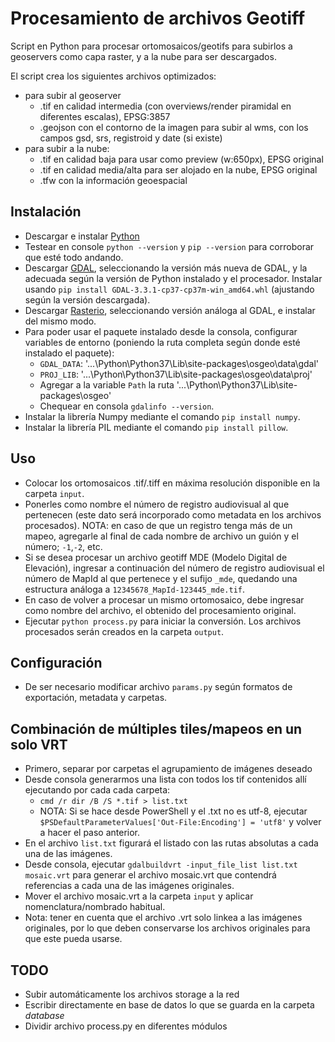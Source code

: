 # Procesamiento de archivos Geotiff
Script en Python para procesar ortomosaicos/geotifs para subirlos a geoservers como capa raster, y a la nube para ser descargados.

El script crea los siguientes archivos optimizados:
- para subir al geoserver
    - .tif en calidad intermedia (con overviews/render piramidal en diferentes escalas), EPSG:3857
    - .geojson con el contorno de la imagen para subir al wms, con los campos gsd, srs, registroid y date (si existe)
- para subir a la nube:
    - .tif en calidad baja para usar como preview (w:650px), EPSG original
    - .tif en calidad media/alta para ser alojado en la nube, EPSG original
    - .tfw con la información geoespacial

## Instalación
- Descargar e instalar [Python](https://www.python.org/downloads/)
- Testear en console `python --version` y `pip --version` para corroborar que esté todo andando.
- Descargar [GDAL](https://www.lfd.uci.edu/~gohlke/pythonlibs/#gdal), seleccionando la versión más nueva de GDAL, y la adecuada según la versión de Python instalado y el procesador. Instalar usando `pip install GDAL-3.3.1-cp37-cp37m-win_amd64.whl` (ajustando según la versión descargada).
- Descargar [Rasterio](https://www.lfd.uci.edu/~gohlke/pythonlibs/#rasterio), seleccionando versión análoga al GDAL, e instalar del mismo modo.
- Para poder usar el paquete instalado desde la consola, configurar variables de entorno (poniendo la ruta completa según donde esté instalado el paquete):
    - `GDAL_DATA`: '...\Python\Python37\Lib\site-packages\osgeo\data\gdal'
    - `PROJ_LIB`: '...\Python\Python37\Lib\site-packages\osgeo\data\proj'
    - Agregar a la variable `Path` la ruta '...\Python\Python37\Lib\site-packages\osgeo'
    - Chequear en consola `gdalinfo --version`.
- Instalar la librería Numpy mediante el comando  `pip install numpy`.
- Instalar la librería PIL mediante el comando `pip install pillow`.

## Uso
- Colocar los ortomosaicos .tif/.tiff en máxima resolución disponible en la carpeta `input`.
- Ponerles como nombre el número de registro audiovisual al que pertenecen (este dato será incorporado como metadata en los archivos procesados). NOTA: en caso de que un registro tenga más de un mapeo, agregarle al final de cada nombre de archivo un guión y el número; `-1`,`-2`, etc.
- Si se desea procesar un archivo geotiff MDE (Modelo Digital de Elevación), ingresar a continuación del número de registro audiovisual el número de MapId al que pertenece y el sufijo `_mde`, quedando una estructura análoga a `12345678_MapId-123445_mde.tif`.
- En caso de volver a procesar un mismo ortomosaico, debe ingresar como nombre del archivo, el obtenido del procesamiento original. 
- Ejecutar `python process.py` para iniciar la conversión. Los archivos procesados serán creados en la carpeta `output`.

## Configuración
- De ser necesario modificar archivo `params.py` según formatos de exportación, metadata y carpetas.

## Combinación de múltiples tiles/mapeos en un solo VRT
- Primero, separar por carpetas el agrupamiento de imágenes deseado
- Desde consola generarmos una lista con todos los tif contenidos allí ejecutando por cada cada carpeta:
    - `cmd /r dir /B /S *.tif > list.txt`
    - NOTA: Si se hace desde PowerShell y el .txt no es utf-8, ejecutar `$PSDefaultParameterValues['Out-File:Encoding'] = 'utf8'` y volver a hacer el paso anterior.
- En el archivo `list.txt` figurará el listado con las rutas absolutas a cada una de las imágenes.
- Desde consola, ejecutar `gdalbuildvrt -input_file_list list.txt mosaic.vrt` para generar el archivo mosaic.vrt que contendrá referencias a cada una de las imágenes originales.
- Mover el archivo mosaic.vrt a la carpeta `input` y aplicar nomenclatura/nombrado habitual.
- Nota: tener en cuenta que el archivo .vrt solo linkea a las imágenes originales, por lo que deben conservarse los archivos originales para que este pueda usarse.


## TODO
- Subir automáticamente los archivos storage a la red
- Escribir directamente en base de datos lo que se guarda en la carpeta _database_
- Dividir archivo process.py en diferentes módulos


